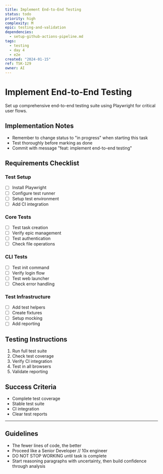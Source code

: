 ```yaml
---
title: Implement End-to-End Testing
status: todo
priority: high
complexity: M
epic: testing-and-validation
dependencies:
  - setup-github-actions-pipeline.md
tags:
  - testing
  - day 4
  - e2e
created: "2024-01-15"
ref: TSK-129
owner: AI
---
```


# Implement End-to-End Testing

Set up comprehensive end-to-end testing suite using Playwright for critical user flows.

## Implementation Notes

- Remember to change status to "in progress" when starting this task
- Test thoroughly before marking as done
- Commit with message "feat: implement end-to-end testing"

## Requirements Checklist

### Test Setup

- [ ] Install Playwright
- [ ] Configure test runner
- [ ] Setup test environment
- [ ] Add CI integration

### Core Tests

- [ ] Test task creation
- [ ] Verify epic management
- [ ] Test authentication
- [ ] Check file operations

### CLI Tests

- [ ] Test init command
- [ ] Verify login flow
- [ ] Test web launcher
- [ ] Check error handling

### Test Infrastructure

- [ ] Add test helpers
- [ ] Create fixtures
- [ ] Setup mocking
- [ ] Add reporting

## Testing Instructions

1. Run full test suite
2. Check test coverage
3. Verify CI integration
4. Test in all browsers
5. Validate reporting

## Success Criteria

- Complete test coverage
- Stable test suite
- CI integration
- Clear test reports

---

## Guidelines

- The fewer lines of code, the better
- Proceed like a Senior Developer // 10x engineer
- DO NOT STOP WORKING until task is complete
- Start reasoning paragraphs with uncertainty, then build confidence through analysis
